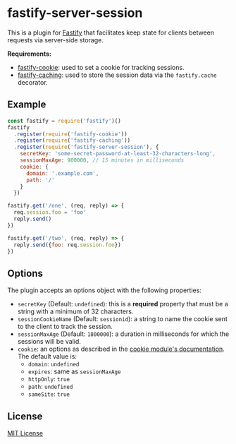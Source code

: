 # fastify-server-session

This is a plugin for [Fastify](https://fastify.io/) that facilitates keep state
for clients between requests via server-side storage.

**Requirements:**

+ [fastify-cookie](https://www.npmjs.com/package/fastify-cookie): used to set
a cookie for tracking sessions.
+ [fastify-caching](https://www.npmjs.com/package/fastify-caching): used to
store the session data via the `fastify.cache` decorator.

## Example

```js
const fastify = require('fastify')()
fastify
  .register(require('fastify-cookie'))
  .register(require('fastify-caching'))
  .register(require('fastify-server-session'), {
    secretKey: 'some-secret-password-at-least-32-characters-long',
    sessionMaxAge: 900000, // 15 minutes in milliseconds
    cookie: {
      domain: '.example.com',
      path: '/'
    }
  })

fastify.get('/one', (req, reply) => {
  req.session.foo = 'foo'
  reply.send()
})

fastify.get('/two', (req, reply) => {
  reply.send({foo: req.session.foo})
})
```

## Options

The plugin accepts an options object with the following properties:

+ `secretKey` (Default: `undefined`): this is a **required** property that must
be a string with a minimum of 32 characters.
+ `sessionCookieName` (Default: `sessionid`): a string to name the cookie sent
to the client to track the session.
+ `sessionMaxAge` (Default: `1800000`): a duration in milliseconds for which
the sessions will be valid.
+ `cookie`: an options as described in the [cookie module's documentation][cookiedoc].
The default value is:
    * `domain`: `undefined`
    * `expires`: same as `sessionMaxAge`
    * `httpOnly`: `true`
    * `path`: `undefined`
    * `sameSite`: `true`

[cookiedoc]: https://www.npmjs.com/package/cookie#options-1

## License

[MIT License](http://jsumners.mit-license.org/)
